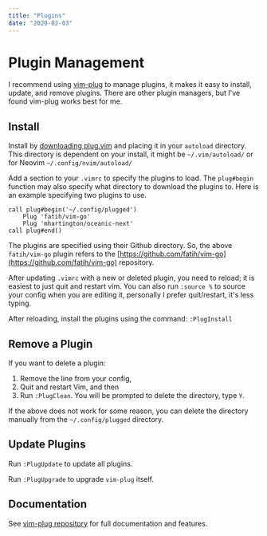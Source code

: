 ```yaml
---
title: "Plugins"
date: "2020-02-03"
---
```


# Plugin Management

I recommend using [vim-plug](https://github.com/junegunn/vim-plug) to manage plugins, it makes it easy to install, update, and remove plugins. There are other plugin managers, but I've found vim-plug works best for me.

## Install

Install by [downloading plug.vim](https://raw.githubusercontent.com/junegunn/vim-plug/master/plug.vim) and placing it in your `autoload` directory. This directory is dependent on your install, it might be `~/.vim/autoload/` or for Neovim `~/.config/nvim/autoload/`

Add a section to your `.vimrc` to specify the plugins to load. The `plug#begin` function may also specify what directory to download the plugins to. Here is an example specifying two plugins to use.

```vim
call plug#begin('~/.config/plugged')
    Plug 'fatih/vim-go'
    Plug 'mhartington/oceanic-next'
call plug#end()
```

The plugins are specified using their Github directory. So, the above `fatih/vim-go` plugin refers to the [https://github.com/fatih/vim-go](https://github.com/fatih/vim-go) repository.

After updating `.vimrc` with a new or deleted plugin, you need to reload; it is easiest to just quit and restart vim. You can also run `:source %` to source your config when you are editing it, personally I prefer quit/restart, it's less typing.

After reloading, install the plugins using the command: `:PlugInstall`

## Remove a Plugin

If you want to delete a plugin:

1. Remove the line from your config,
2. Quit and restart Vim, and then
3. Run `:PlugClean`. You will be prompted to delete the directory, type `Y`.

If the above does not work for some reason, you can delete the directory manually from the `~/.config/plugged` directory.

## Update Plugins

Run `:PlugUpdate` to update all plugins.

Run `:PlugUpgrade` to upgrade `vim-plug` itself.

## Documentation

See [vim-plug repository](https://github.com/junegunn/vim-plug) for full documentation and features.
